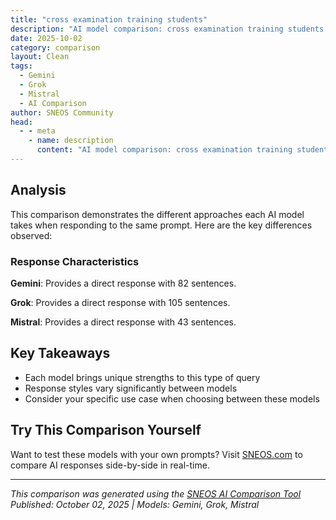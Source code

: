 ```yaml
---
title: "cross examination training students"
description: "AI model comparison: cross examination training students..."
date: 2025-10-02
category: comparison
layout: Clean
tags:
  - Gemini
  - Grok
  - Mistral
  - AI Comparison
author: SNEOS Community
head:
  - - meta
    - name: description
      content: "AI model comparison: cross examination training students..."
---
```


<ChatComparison
  title="cross examination training students"
  prompt="cross examination training students"
  :responses='{"Gemini": "Cross-examination training for students is a vital part of legal education and mock trial preparation. Here\u0027s a breakdown of key areas covered and training methods:\n\n**I. Fundamental Principles \u0026 Goals**\n\n* **Purpose of Cross-Examination:**\n * **Discredit the Witness:** Demonstrate the witness is untruthful, biased, has poor memory, or limited perception.\n * **Elicit Favorable Facts:** Extract information from the witness that supports your case or damages the opposing side.\n * **Lay the Foundation for Impeachment:** Set up the witness to be contradicted later with prior statements or other evidence.\n * **Explore Inconsistencies:** Highlight discrepancies between the witness\u0027s testimony and other evidence or prior statements.\n * **Control the Witness:** Maintain control over the witness\u0027s responses and prevent them from elaborating beyond the scope of your questions.\n\n* **Key Skills:**\n * **Preparation:** Thoroughly understanding the facts of the case, the witness\u0027s background, and their potential testimony.\n * **Question Formulation:** Crafting clear, concise, and leading questions.\n * **Active Listening:** Paying close attention to the witness\u0027s answers to identify inconsistencies or areas for further exploration.\n * **Improvisation:** Adapting to unexpected answers and changing your strategy on the fly.\n * **Control:** Maintaining composure and directing the flow of the examination.\n * **Observation:** Reading the witness\u0027s body language and nonverbal cues.\n * **Strategic Thinking:** Understanding the overall strategy of your case and how the cross-examination contributes to it.\n\n**II. Questioning Techniques**\n\n* **Leading Questions:**\n * Questions that suggest the answer. Essential for cross-examination.\n * Examples:\n * \u0022You saw the defendant at the scene, *didn\u0027t you*?\u0022\n * \u0022It was raining heavily that night, *wasn\u0027t it*?\u0022\n * Purpose: To control the witness and elicit specific information.\n* **Closed-Ended Questions:**\n * Questions that can be answered with a \u0022yes\u0022 or \u0022no.\u0022\n * Purpose: To limit the witness\u0027s ability to elaborate and prevent them from volunteering information.\n* **Open-Ended Questions (Used Strategically):**\n * Questions that encourage the witness to provide a narrative response.\n * Use sparingly on cross-examination; primarily when you know the answer will be beneficial or to lay a trap.\n * Example: \u0022What did you see next?\u0022 (Only if you are confident in the answer)\n* **Impeachment Techniques:**\n * **Prior Inconsistent Statement:** Showing the witness previously said something different.\n * *Foundation:* You MUST lay a proper foundation before impeaching:\n 1. Commit the witness to the statement\n 2. Credit the prior statement: \u0022Do you recall giving a statement to the police on...?\u0022\n 3. Disclose the contents of the prior statement: read relevant part to the witness.\n 4. Impeach\n * **Bias:** Demonstrating the witness has a reason to lie or favor one side.\n * **Sensory Defect:** Showing the witness\u0027s ability to perceive events was impaired.\n * **Reputation for Untruthfulness:** Introducing evidence of the witness\u0027s bad reputation for honesty.\n\n* **Specific Questioning Strategies:**\n * **The \u0022One Fact Per Question\u0022 Rule:** Keep each question focused on a single fact to maintain control.\n * **The \u0022Avoid Asking \u0027Why\u0027\u0022 Rule:** \u0022Why\u0022 questions give the witness an opportunity to explain and potentially hurt your case.\n * **Use of Prior Testimony (Depositions, Preliminary Hearings):** Mastering the use of prior testimony to impeach or refresh the witness\u0027s recollection.\n * **Echoing:** Repeating or slightly rephrasing the witness\u0027s previous answer to emphasize a point or expose an inconsistency.\n * **Leading to the Inevitable Conclusion:** Building a sequence of questions that logically leads the witness to a desired conclusion.\n\n**III. Training Methods**\n\n* **Lectures and Presentations:** Introducing the principles and techniques of cross-examination.\n* **Demonstrations:** Watching experienced attorneys or instructors perform cross-examinations.\n* **Role-Playing:** Students practice cross-examining each other in mock trial scenarios.\n * Provide detailed fact patterns, witness statements, and potential areas for cross-examination.\n * Assign roles of attorneys and witnesses.\n * Provide feedback on students\u0027 questioning techniques, control, and overall performance.\n* **Mock Trials:** Participating in full mock trials with realistic fact patterns and rules of evidence.\n* **Videotaping and Review:** Recording student performances and providing feedback on their strengths and weaknesses.\n* **Critique Sessions:** Analyzing real-world cross-examinations from trials or hearings.\n* **Improvisation Exercises:** Developing the ability to think on their feet and adapt to unexpected situations.\n* **Guest Speakers:** Inviting experienced trial attorneys or judges to share their insights and experiences.\n* **Preparation Drills:** Focusing on specific aspects of preparation, such as witness analysis, fact investigation, and question drafting.\n* **Feedback Focus:**\n * Content of questions: were they leading? relevant?\n * Demeanor: were they respectful but firm?\n * Control: did they keep the witness on track?\n * Clarity: were the questions easily understood?\n * Strategy: did the cross further the case strategy?\n\n**IV. Common Mistakes to Avoid**\n\n* **Asking Open-Ended Questions When You Don\u0027t Know the Answer:** Can lead to unexpected and harmful testimony.\n* **Arguing with the Witness:** Makes you look aggressive and unprofessional. Focus on eliciting facts, not debating opinions.\n* **Asking Questions You Don\u0027t Know the Answer To:** Always anticipate the possible responses and have a plan for dealing with them.\n* **Being Unprepared:** Failing to thoroughly research the facts and the witness\u0027s background.\n* **Losing Control of the Witness:** Allowing the witness to ramble or avoid answering the questions.\n* **Telegraphing Your Intentions:** Revealing your strategy too early in the examination.\n* **Over-Cross-Examining:** Knowing when to stop and avoid belaboring a point.\n* **Being Unethical:** Using trickery, misrepresentation, or abusive tactics.\n* **Ignoring the Jury:** Remembering that you are ultimately trying to persuade the jury, not just score points against the witness.\n* **Not Listening:** The most important aspect. You must listen to the answer given and use it to craft your next question.\n\n**V. Ethical Considerations**\n\n* **Truthfulness:** Attorneys have a duty to be truthful in their representations to the court and to opposing counsel.\n* **Fairness:** Cross-examination should be conducted fairly and without harassment or intimidation.\n* **Respect for Witnesses:** Attorneys should treat witnesses with respect, even when they are attempting to discredit them.\n* **Avoiding Unfair Prejudice:** Attorneys should avoid asking questions that are designed to unfairly prejudice the jury against the witness.\n\nBy focusing on these principles, techniques, and training methods, students can develop the skills necessary to become effective cross-examiners and advocates. Remember, practice and feedback are essential for mastering this crucial skill.\n", "Grok": "Cross-examination training for students, whether in the context of law school, debate clubs, or mock trial programs, is an essential skill-building exercise that sharpens critical thinking, public speaking, and analytical abilities. Cross-examination is the process of questioning a witness or opponent to challenge their credibility, expose inconsistencies, or elicit favorable information. Below is a guide to designing and implementing effective cross-examination training for students:\n\n---\n\n### **1. Understanding the Basics of Cross-Examination**\n**Objective:** Teach students the purpose and structure of cross-examination.\n- **Purpose:** Explain that cross-examination is used to test the reliability of a witness\u2019s testimony, highlight biases, uncover contradictions, or support your case.\n- **Key Principles:**\n - Ask leading questions (questions that suggest the answer, e.g., \u0022Isn\u2019t it true that...\u0022).\n - Maintain control of the witness by avoiding open-ended questions.\n - Focus on key points rather than irrelevant details.\n - Stay calm and professional, even under pressure.\n- **Context:** Clarify the setting (e.g., courtroom for law students, debate for competitive debaters) and rules (e.g., time limits in mock trials or debate rounds).\n\n**Activity:** Provide students with a short video or transcript of a cross-examination (real or mock) and discuss the techniques used.\n\n---\n\n### **2. Developing Questioning Skills**\n**Objective:** Train students to craft strategic and effective questions.\n- **Types of Questions to Teach:**\n - **Leading Questions:** Guide the witness to a specific answer (e.g., \u0022You were at the store on Tuesday, correct?\u0022).\n - **Yes/No Questions:** Limit the witness\u0027s ability to elaborate.\n - **Impeachment Questions:** Challenge credibility (e.g., \u0022Didn\u2019t you previously say the opposite in your statement?\u0022).\n- **Avoid Pitfalls:**\n - Asking questions that allow the witness to explain (e.g., \u0022Why did you...\u0022).\n - Losing focus by asking irrelevant or too many questions.\n- **Listening Skills:** Emphasize the importance of active listening to detect inconsistencies or opportunities to press further.\n\n**Activity:** Provide a mock witness statement. Have students write 5-10 leading questions to challenge the witness\u2019s story. Discuss their questions as a group to refine them.\n\n---\n\n### **3. Practicing Control and Demeanor**\n**Objective:** Teach students to maintain composure and control during cross-examination.\n- **Control the Witness:** Train students to interrupt politely if a witness gives long-winded answers or evades the question (e.g., \u0022Thank you, but please answer yes or no.\u0022).\n- **Stay Professional:** Emphasize the importance of tone, body language, and avoiding aggressive or sarcastic behavior.\n- **Adaptability:** Encourage students to adjust their approach based on the witness\u2019s responses.\n\n**Activity:** Role-play a cross-examination where one student is a cooperative witness and another is evasive. Switch roles to practice handling different types of witnesses.\n\n---\n\n### **4. Building a Strategy**\n**Objective:** Help students understand how to prepare for cross-examination strategically.\n- **Preparation Steps:**\n - Review all evidence, witness statements, and prior testimony to identify weaknesses or contradictions.\n - Anticipate the witness\u2019s likely responses and prepare follow-up questions.\n - Focus on 2-3 key objectives (e.g., discredit a witness, confirm a fact, expose a lie).\n- **Organize Questions:** Teach students to structure their questions logically (e.g., start with easy yes/no questions to build rhythm, then move to harder, more probing questions).\n\n**Activity:** Provide students with a case file or debate resolution. Ask them to outline a cross-examination strategy, identifying their goals and key questions.\n\n---\n\n### **5. Handling Objections and Rules**\n**Objective:** Familiarize students with courtroom or debate rules and how to respond to objections.\n- **Common Objections:**\n - Irrelevant: Question is not pertinent to the case.\n - Argumentative: Question is meant to provoke rather than elicit information.\n - Hearsay: Question asks for information not based on the witness\u2019s direct knowledge.\n- **Response to Objections:** Teach students to rephrase questions or justify their line of questioning when appropriate.\n\n**Activity:** Conduct a mock cross-examination with a third student or instructor acting as a judge. Introduce objections during the questioning to simulate a realistic environment.\n\n---\n\n### **6. Mock Trials and Simulations**\n**Objective:** Provide hands-on practice in a realistic setting.\n- **Set Up Scenarios:**\n - Create or use pre-existing mock trial cases with witness affidavits and evidence.\n - Assign roles (attorney, witness, judge) and rotate so all students experience cross-examination.\n- **Feedback:** After each simulation, provide constructive feedback on question phrasing, strategy, demeanor, and handling of objections.\n- **Time Limits:** Enforce realistic time constraints to mimic real courtroom or debate settings.\n\n**Activity:** Organize a full mock trial or debate round where students perform cross-examinations. Record the session (if possible) for review and self-assessment.\n\n---\n\n### **7. Peer and Self-Evaluation**\n**Objective:** Encourage reflective learning and improvement.\n- **Peer Feedback:** After each cross-examination, have peers provide feedback on strengths and areas for improvement.\n- **Self-Reflection:** Ask students to evaluate their own performance, focusing on what went well and what they would change.\n- **Instructor Guidance:** Provide actionable suggestions and highlight examples of effective techniques.\n\n**Activity:** Use a rubric to evaluate cross-examination performance based on clarity of questions, control of witness, strategic focus, and professionalism.\n\n---\n\n### **8. Resources for Cross-Examination Training**\n- **Books and Guides:**\n - *\u0022Trial Advocacy: Planning, Analysis, and Strategy\u0022* by Marilyn J. Berger (for law students).\n - *\u0022Winning at Trial\u0022* by D. Shane Read.\n- **Online Resources:**\n - National Institute for Trial Advocacy (NITA) offers materials and workshops.\n - YouTube channels with mock trial videos or real courtroom cross-examinations.\n- **Organizations and Competitions:**\n - Participate in or observe mock trial competitions (e.g., American Mock Trial Association for college students).\n - Join debate clubs or programs like the National Speech and Debate Association (NSDA).\n\n---\n\n### **Tips for Instructors**\n- **Start Simple:** Begin with basic scenarios and short cross-examinations before moving to complex cases.\n- **Encourage Confidence:** Build students\u2019 confidence by starting with supportive, low-stakes environments.\n- **Diverse Scenarios:** Use varied cases or topics to expose students to different challenges (e.g., hostile witnesses, technical evidence).\n- **Real-World Examples:** Share clips or anecdotes from real trials or debates to show effective (and ineffective) cross-examination techniques.\n\n---\n\nBy combining theory, strategy, and practical exercises, cross-examination training equips students with critical skills that are valuable not only in legal or debate settings but also in everyday problem-solving and communication. Tailor the training to the students\u2019 experience level and goals, whether they are preparing for a career in law, a debate tournament, or simply personal development.", "Mistral": "Cross-examination is a crucial skill for law students, especially those interested in litigation and trial advocacy. Here are some steps and tips to help students train effectively for cross-examination:\n\n### 1. **Understand the Basics**\n - **Purpose**: The primary goal of cross-examination is to challenge the witness\u0027s testimony, expose inconsistencies, and elicit information that supports your case.\n - **Structure**: Cross-examination typically involves leading questions, which suggest the answer you want the witness to give.\n\n### 2. **Preparation**\n - **Know the Case**: Thoroughly understand the facts, legal issues, and evidence related to the case.\n - **Research the Witness**: Gather as much information as possible about the witness, including their background, credibility, and any potential biases.\n - **Prepare Questions**: Draft a series of leading questions that will guide the witness to the answers you want.\n\n### 3. **Practice Techniques**\n - **Leading Questions**: Practice asking questions that suggest the answer. For example, \u0022Isn\u0027t it true that you were at the scene of the crime at 8 PM?\u0022\n - **Impeachment**: Learn how to impeach a witness by showing inconsistencies in their testimony or by using prior statements.\n - **Control the Witness**: Maintain control over the witness by asking short, direct questions and not allowing them to elaborate.\n\n### 4. **Role-Playing**\n - **Mock Trials**: Participate in mock trials where you can practice cross-examining witnesses in a simulated courtroom setting.\n - **Feedback**: Seek feedback from professors, peers, and legal professionals to improve your technique.\n\n### 5. **Observe and Learn**\n - **Watch Experts**: Observe experienced attorneys conducting cross-examinations in real court cases or through recorded trials.\n - **Analyze Techniques**: Pay attention to the strategies and techniques used by successful trial lawyers.\n\n### 6. **Develop Confidence**\n - **Practice Regularly**: The more you practice, the more comfortable you will become with the process.\n - **Stay Calm**: Learn to stay calm and composed under pressure, as cross-examination can be intense.\n\n### 7. **Ethical Considerations**\n - **Respect the Witness**: Always treat the witness with respect, even if you are challenging their testimony.\n - **Avoid Harassment**: Do not engage in harassing or intimidating behavior; focus on the facts and the evidence.\n\n### 8. **Use Technology**\n - **Video Recordings**: Record your practice sessions and review them to identify areas for improvement.\n - **Online Resources**: Utilize online resources, tutorials, and webinars to enhance your understanding and skills.\n\n### 9. **Join Advocacy Groups**\n - **Moot Court**: Participate in moot court competitions to gain practical experience.\n - **Trial Advocacy Clubs**: Join trial advocacy clubs or organizations that focus on developing litigation skills.\n\n### 10. **Continuous Learning**\n - **Read Books**: Read books and articles on cross-examination techniques and strategies.\n - **Attend Workshops**: Participate in workshops and seminars focused on trial advocacy and cross-examination.\n\n### Sample Questions for Practice\n1. **Establishing Facts**: \u0022Isn\u0027t it true that you were at the scene of the crime at 8 PM?\u0022\n2. **Challenging Credibility**: \u0022Didn\u0027t you previously testify that you saw the defendant at 9 PM, not 8 PM?\u0022\n3. **Exposing Bias**: \u0022Isn\u0027t it true that you have a personal relationship with the plaintiff?\u0022\n4. **Clarifying Details**: \u0022Can you confirm that you did not see anyone else at the scene?\u0022\n\nBy following these steps and tips, law students can develop the skills necessary to conduct effective cross-examinations and become confident trial advocates."}' 
  published-date="03:02"
/>

## Analysis

This comparison demonstrates the different approaches each AI model takes when responding to the same prompt. Here are the key differences observed:

### Response Characteristics

**Gemini**: Provides a direct response with 82 sentences. 

**Grok**: Provides a direct response with 105 sentences. 

**Mistral**: Provides a direct response with 43 sentences. 

## Key Takeaways

- Each model brings unique strengths to this type of query
- Response styles vary significantly between models
- Consider your specific use case when choosing between these models

## Try This Comparison Yourself

Want to test these models with your own prompts? Visit [SNEOS.com](https://sneos.com) to compare AI responses side-by-side in real-time.

---

*This comparison was generated using the [SNEOS AI Comparison Tool](https://sneos.com)*
*Published: October 02, 2025 | Models: Gemini, Grok, Mistral*
